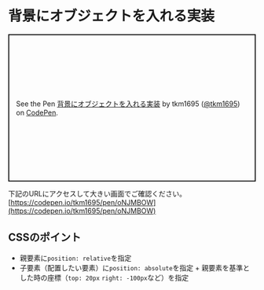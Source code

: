
# 背景にオブジェクトを入れる実装

<p class="codepen" data-height="300" data-default-tab="html,result" data-slug-hash="oNJMBOW" data-user="tkm1695" style="height: 300px; box-sizing: border-box; display: flex; align-items: center; justify-content: center; border: 2px solid; margin: 1em 0; padding: 1em;">
  <span>See the Pen <a href="https://codepen.io/tkm1695/pen/oNJMBOW">
  背景にオブジェクトを入れる実装</a> by tkm1695 (<a href="https://codepen.io/tkm1695">@tkm1695</a>)
  on <a href="https://codepen.io">CodePen</a>.</span>
</p>
<script async src="https://cpwebassets.codepen.io/assets/embed/ei.js"></script>

下記のURLにアクセスして大きい画面でご確認ください。<br>
[https://codepen.io/tkm1695/pen/oNJMBOW](https://codepen.io/tkm1695/pen/oNJMBOW)

## CSSのポイント

- 親要素に`position: relative`を指定
- 子要素（配置したい要素）に`position: absolute`を指定 + 親要素を基準とした時の座標（`top: 20px` `right: -100px`など）を指定